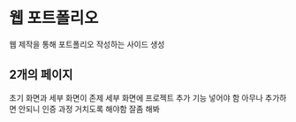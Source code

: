 # 웹 포트폴리오

웹 제작을 통해 포트폴리오 작성하는 사이드 생성

## 2개의 페이지
초기 화면과 세부 화면이 존제
세부 화면에 프로젝트 추가 기능 넣어야 함
아무나 추가하면 안되니 인증 과정 거치도록 해야함
잘좀 해봐
